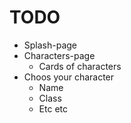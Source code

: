 # TODO #

- Splash-page
- Characters-page
    - Cards of characters
- Choos your character
    - Name
    - Class
    - Etc etc